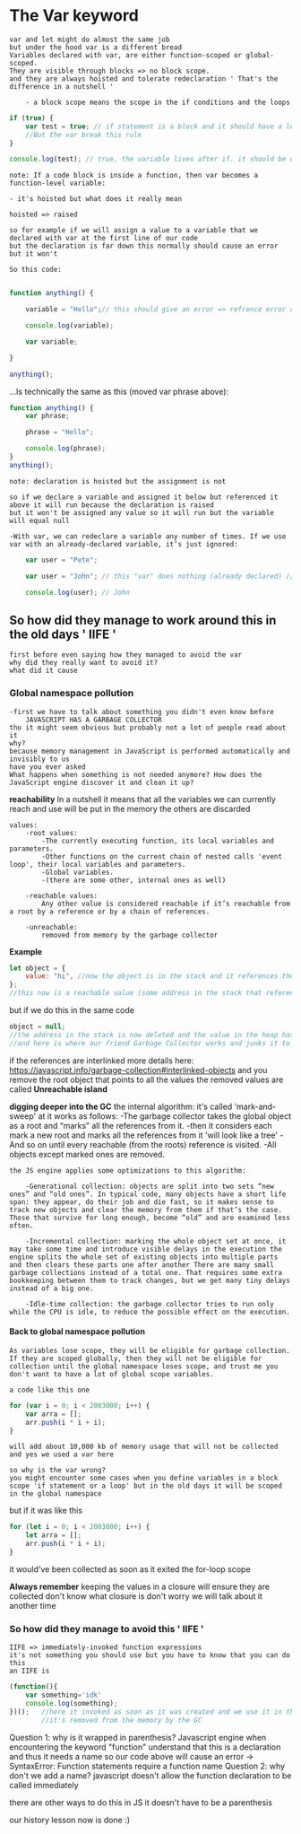# The Var keyword

    var and let might do almost the same job
    but under the hood var is a different bread
    Variables declared with var, are either function-scoped or global-scoped. 
    They are visible through blocks => no block scope. 
    and they are always hoisted and tolerate redeclaration ' That's the difference in a nutshell '

        - a block scope means the scope in the if conditions and the loops
```js
if (true) {
	var test = true; // if statement is a block and it should have a lexical environment 'modern JS feature'
	//But the var break this rule
}

console.log(test); // true, the variable lives after if. it should be undefined
```

    note: If a code block is inside a function, then var becomes a function-level variable:

    - it's hoisted but what does it really mean

    hoisted => raised

    so for example if we will assign a value to a variable that we declared with var at the first line of our code
    but the declaration is far down this normally should cause an error but it won't

    So this code:

```js

function anything() {

    variable = "Hello";// this should give an error => refrence error cant access before init but it works

    console.log(variable);

    var variable;

}

anything();

```

…Is technically the same as this (moved var phrase above):

```js
function anything() {
	var phrase;

	phrase = "Hello";

	console.log(phrase);
}
anything();
```

    note: declaration is hoisted but the assignment is not

    so if we declare a variable and assigned it below but referenced it above it will run because the declaration is raised
    but it won't be assigned any value so it will run but the variable will equal null

    -With var, we can redeclare a variable any number of times. If we use var with an already-declared variable, it’s just ignored:
```js
    var user = "Pete";

    var user = "John"; // this "var" does nothing (already declared) // ...it doesn't trigger an error

    console.log(user); // John
```

## So how did they manage to work around this in the old days ' IIFE '

    first before even saying how they managed to avoid the var
    why did they really want to avoid it?
    what did it cause

### Global namespace pollution

    -first we have to talk about something you didn't even know before
        JAVASCRIPT HAS A GARBAGE COLLECTOR
    tho it might seem obvious but probably not a lot of people read about it
    why?
    because memory management in JavaScript is performed automatically and invisibly to us
    have you ever asked
    What happens when something is not needed anymore? How does the JavaScript engine discover it and clean it up?

**reachability** In a nutshell it means that all the variables we can currently reach and use will be put in the memory the others are discarded

    values:
        -root values:
            -The currently executing function, its local variables and parameters.
            -Other functions on the current chain of nested calls 'event loop', their local variables and parameters.
            -Global variables.
            -(there are some other, internal ones as well)

        -reachable values:
            Any other value is considered reachable if it’s reachable from a root by a reference or by a chain of references.

        -unreachable:
            removed from memory by the garbage collector

**Example**

```js
let object = {
	value: "hi", //now the object is in the stack and it references the value stored in the heap
};
//this now is a reachable value (some address in the stack that references the value in the heap )
```

but if we do this in the same code

```js
object = null;
//the address in the stack is now deleted and the value in the heap has nothing that points to it => unreachable
//and here is where our friend Garbage Collector works and junks it to free the memory
```

if the references are interlinked more details here: https://javascript.info/garbage-collection#interlinked-objects and you remove the root object that points to all the values the removed values are called **Unreachable island**

**digging deeper into the GC** the internal algorithm:
     it's called 'mark-and-sweep' at it works as follows:
        -The garbage collector takes the global object as a root and “marks” all the references from it.
        -then it considers each mark a new root and marks all the references from it 'will look like a tree'
        -And so on until every reachable (from the roots) reference is visited.
        -All objects except marked ones are removed.

    the JS engine applies some optimizations to this algorithm:
        
        -Generational collection: objects are split into two sets “new ones” and “old ones”. In typical code, many objects have a short life span: they appear, do their job and die fast, so it makes sense to track new objects and clear the memory from them if that’s the case. Those that survive for long enough, become “old” and are examined less often.

        -Incremental collection: marking the whole object set at once, it may take some time and introduce visible delays in the execution the engine splits the whole set of existing objects into multiple parts and then clears these parts one after another There are many small garbage collections instead of a total one. That requires some extra bookkeeping between them to track changes, but we get many tiny delays instead of a big one.
        
        -Idle-time collection: the garbage collector tries to run only while the CPU is idle, to reduce the possible effect on the execution.

#### Back to global namespace pollution

    As variables lose scope, they will be eligible for garbage collection. If they are scoped globally, then they will not be eligible for collection until the global namespace loses scope, and trust me you don't want to have a lot of global scope variables.

    a code like this one 
```js
for (var i = 0; i < 2003000; i++) {
    var arra = [];
    arr.push(i * i + i);
}
```
    will add about 10,000 kb of memory usage that will not be collected and yes we used a var here 

    so why is the var wrong? 
    you might encounter some cases when you define variables in a block scope 'if statement or a loop' but in the old days it will be scoped in the global namespace 

but if it was like this 

```js
for (let i = 0; i < 2003000; i++) {
    let arra = [];
    arr.push(i * i + i);
}
```
it would've been collected as soon as it exited the for-loop scope 

**Always remember** keeping the values in a closure will ensure they are collected 
    don't know what closure is don't worry we will talk about it another time


### So how did they manage to avoid this ' IIFE '
    
    IIFE => immediately-invoked function expressions
    it's not something you should use but you have to know that you can do this 
    an IIFE is 
```js
(function(){
    var something='idk'
    console.log(something);
})();   //here it invoked as soon as it was created and we use it in this function context to do all what we need and then 
        //it's removed from the memory by the GC
```
Question 1: why is it wrapped in parenthesis?
    Javascript engine when encountering the keyword "function" understand that this is a declaration and thus it needs a name so our code above will cause an error -> SyntaxError: Function statements require a function name
Question 2: why don't we add a name?
    javascript doesn't allow the function declaration to be called immediately 

there are other ways to do this in JS it doesn't have to be a parenthesis 

our history lesson now is done :)

